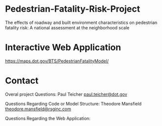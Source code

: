 # Pedestrian-Fatality-Risk-Project
The effects of roadway and built environment characteristics on pedestrian fatality risk: A national assessment at the neighborhood scale

# Interactive Web Application
https://maps.dot.gov/BTS/PedestrianFatalityModel/

# Contact
Overal project Questions: 
Paul Teicher
paul.teicher@dot.gov

Questions Regarding Code or Model Structure:
Theodore Mansfield
theodore.mansfield@rsginc.com

Questions Regarding the Web Application:
